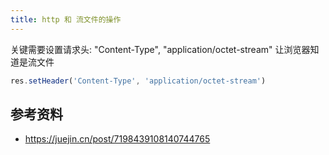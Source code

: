 ```yaml
---
title: http 和 流文件的操作
---
```


关键需要设置请求头: "Content-Type", "application/octet-stream" 让浏览器知道是流文件

```js
res.setHeader('Content-Type', 'application/octet-stream')
```

## 参考资料

* <https://juejin.cn/post/7198439108140744765>
